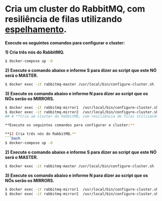 # **Cria um cluster do RabbitMQ, com resiliência de filas utilizando [espelhamento](https://www.rabbitmq.com/ha.html "espelhamento").**

**Execute os seguintes comandos para configurar o cluster:**

**1) Cria três nós do RabbitMQ.**
```bash
$ docker-compose up -d 
```
**2) Execute o comando abaixo e informe S para dizer ao script que este NÓ será o MASTER.**
```bash
$ docker exec -it rabbitmq-master /usr/local/bin/configure-cluster.sh
```
**3) Execute os comando abaixo e informe N para dizer ao script que os NÓs serão os MIRRORS.**
```bash
$ docker exec -it rabbitmq-mirror1  /usr/local/bin/configure-cluster.sh
$ docker exec -it rabbitmq-mirror2  /usr/local/bin/configure-cluster.sh
## # **Cria um cluster do RabbitMQ, com resiliência de filas utilizando espelhamento.**

**Execute os seguintes comandos para configurar o cluster:**

**1) Cria três nós do RabbitMQ.**
```bash
$ docker-compose up -d 
```
**2) Execute o comando abaixo e informe S para dizer ao script que este NÓ será o MASTER.**
```bash
$ docker exec -it rabbitmq-master /usr/local/bin/configure-cluster.sh
```
**3) Execute os comando abaixo e informe N para dizer ao script que os NÓs serão os MIRRORS.**
```bash
$ docker exec -it rabbitmq-mirror1  /usr/local/bin/configure-cluster.sh
$ docker exec -it rabbitmq-mirror2  /usr/local/bin/configure-cluster.sh
``````
